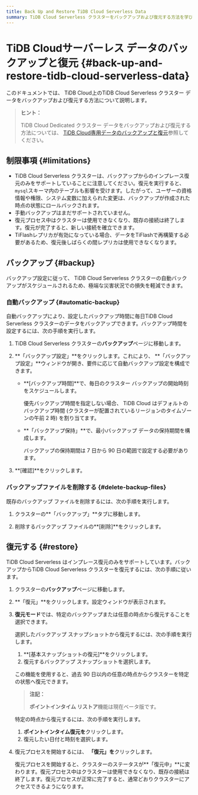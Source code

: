 ```yaml
---
title: Back Up and Restore TiDB Cloud Serverless Data
summary: TiDB Cloud Serverless クラスターをバックアップおよび復元する方法を学びます。
---
```


# TiDB Cloudサーバーレス データのバックアップと復元 {#back-up-and-restore-tidb-cloud-serverless-data}

このドキュメントでは、 TiDB Cloud上のTiDB Cloud Serverless クラスター データをバックアップおよび復元する方法について説明します。

> **ヒント：**
>
> TiDB Cloud Dedicated クラスター データをバックアップおよび復元する方法については、 [TiDB Cloud専用データのバックアップと復元](/tidb-cloud/backup-and-restore.md)参照してください。

## 制限事項 {#limitations}

-   TiDB Cloud Serverless クラスターは、バックアップからのインプレース復元のみをサポートしていることに注意してください。復元を実行すると、 `mysql`スキーマ内のテーブルも影響を受けます。したがって、ユーザーの資格情報や権限、システム変数に加えられた変更は、バックアップが作成された時点の状態にロールバックされます。
-   手動バックアップはまだサポートされていません。
-   復元プロセス中はクラスターは使用できなくなり、既存の接続は終了します。復元が完了すると、新しい接続を確立できます。
-   TiFlashレプリカが有効になっている場合、データをTiFlashで再構築する必要があるため、復元後しばらくの間レプリカは使用できなくなります。

## バックアップ {#backup}

バックアップ設定に従って、 TiDB Cloud Serverless クラスターの自動バックアップがスケジュールされるため、極端な災害状況での損失を軽減できます。

### 自動バックアップ {#automatic-backup}

自動バックアップにより、設定したバックアップ時間に毎日TiDB Cloud Serverless クラスターのデータをバックアップできます。バックアップ時間を設定するには、次の手順を実行します。

1.  TiDB Cloud Serverless クラスターの**バックアップ**ページに移動します。

2.  **「バックアップ設定」**をクリックします。これにより、 **「バックアップ設定」**ウィンドウが開き、要件に応じて自動バックアップ設定を構成できます。

    -   **[バックアップ時間]**で、毎日のクラスター バックアップの開始時刻をスケジュールします。

        優先バックアップ時間を指定しない場合、 TiDB Cloud はデフォルトのバックアップ時間 (クラスターが配置されているリージョンのタイムゾーンの午前 2 時) を割り当てます。

    -   **「バックアップ保持」**で、最小バックアップ データの保持期間を構成します。

        バックアップの保持期間は 7 日から 90 日の範囲で設定する必要があります。

3.  **[確認]**をクリックします。

### バックアップファイルを削除する {#delete-backup-files}

既存のバックアップ ファイルを削除するには、次の手順を実行します。

1.  クラスターの**「バックアップ」**タブに移動します。

2.  削除するバックアップ ファイルの**[削除]**をクリックします。

## 復元する {#restore}

TiDB Cloud Serverless はインプレース復元のみをサポートしています。バックアップからTiDB Cloud Serverless クラスターを復元するには、次の手順に従います。

1.  クラスターの**バックアップ**ページに移動します。

2.  **「復元」**をクリックします。設定ウィンドウが表示されます。

3.  **復元モード**では、特定のバックアップまたは任意の時点から復元することを選択できます。

    <SimpleTab>
     <div label="Basic Snapshot Restore">

    選択したバックアップ スナップショットから復元するには、次の手順を実行します。

    1.  **[基本スナップショットの復元]**をクリックします。
    2.  復元するバックアップ スナップショットを選択します。

    </div>
     <div label="Point-in-Time Restore">

    この機能を使用すると、過去 90 日以内の任意の時点からクラスターを特定の状態へ復元できます。

    > **注記：**
    >
    > **ポイントインタイム リストア**機能は現在ベータ版です。

    特定の時点から復元するには、次の手順を実行します。

    1.  **ポイントインタイム復元を**クリックします。
    2.  復元したい日付と時刻を選択します。

    </div>
     </SimpleTab>

4.  復元プロセスを開始するには、 **「復元」を**クリックします。

    復元プロセスを開始すると、クラスターのステータスが**「復元中」**に変わります。復元プロセス中はクラスターは使用できなくなり、既存の接続は終了します。復元プロセスが正常に完了すると、通常どおりクラスターにアクセスできるようになります。
